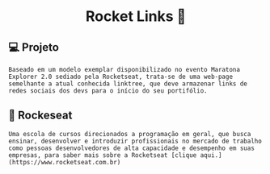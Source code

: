 <h1 align="center" color="purple">
    Rocket Links 🚀
</h1>

## 💻 Projeto
    Baseado em um modelo exemplar disponibilizado no evento Maratona Explorer 2.0 sediado pela Rocketseat, trata-se de uma web-page semelhante a atual conhecida linktree, que deve armazenar links de redes sociais dos devs para o início do seu portifólio.

## 🚀 Rockeseat
    Uma escola de cursos direcionados a programação em geral, que busca ensinar, desenvolver e introduzir profissionais no mercado de trabalho como pessoas desenvolvedores de alta capacidade e desempenho em suas empresas, para saber mais sobre a Rocketseat [clique aqui.](https://www.rocketseat.com.br)
